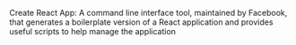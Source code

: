  Create React App: A command line interface tool, maintained by Facebook, that generates a boilerplate version of a React application and provides useful scripts to help manage the application